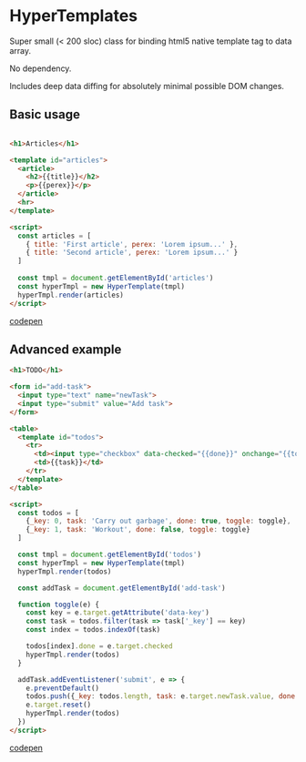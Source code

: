 # HyperTemplates

Super small (< 200 sloc) class for binding html5 native template tag to data array.

No dependency.

Includes deep data diffing for absolutely minimal possible DOM changes.


## Basic usage

```html

<h1>Articles</h1>

<template id="articles">
  <article>
    <h2>{{title}}</h2>
    <p>{{perex}}</p>
  </article>
  <hr>
</template>

<script>
  const articles = [
    { title: 'First article', perex: 'Lorem ipsum...' },
    { title: 'Second article', perex: 'Lorem ipsum...' }
  ]
  
  const tmpl = document.getElementById('articles')
  const hyperTmpl = new HyperTemplate(tmpl)
  hyperTmpl.render(articles)
</script>
```

[codepen](https://codepen.io/anon/pen/KevXjq)

## Advanced example

```html
<h1>TODO</h1>

<form id="add-task">
  <input type="text" name="newTask">
  <input type="submit" value="Add task">
</form>

<table>
  <template id="todos">
    <tr>
      <td><input type="checkbox" data-checked="{{done}}" onchange="{{toggle}}" data-key="{{_key}}"></td>
      <td>{{task}}</td>
    </tr>
  </template>
</table>

<script>
  const todos = [
    {_key: 0, task: 'Carry out garbage', done: true, toggle: toggle},
    {_key: 1, task: 'Workout', done: false, toggle: toggle}
  ]

  const tmpl = document.getElementById('todos')
  const hyperTmpl = new HyperTemplate(tmpl)
  hyperTmpl.render(todos)

  const addTask = document.getElementById('add-task')

  function toggle(e) {
    const key = e.target.getAttribute('data-key')
    const task = todos.filter(task => task['_key'] == key)
    const index = todos.indexOf(task)

    todos[index].done = e.target.checked
    hyperTmpl.render(todos)
  }

  addTask.addEventListener('submit', e => {
    e.preventDefault()
    todos.push({_key: todos.length, task: e.target.newTask.value, done: false, toggle: toggle})
    e.target.reset()
    hyperTmpl.render(todos)
  })
</script>
```
[codepen](https://codepen.io/anon/pen/GGvOzW)
  


